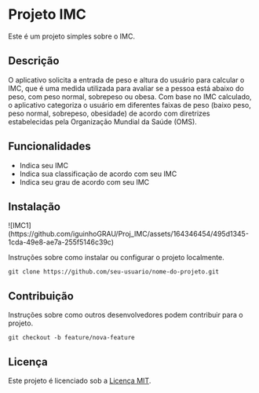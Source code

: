 <h1>Projeto IMC</h1>
<p>Este é um projeto simples sobre o IMC.</p>
<h2>Descrição</h2>
<p>O aplicativo solicita a entrada de peso e altura do usuário para calcular o IMC, que é uma medida utilizada para avaliar se a pessoa está abaixo do peso, com peso normal, sobrepeso ou obesa. Com base no IMC calculado, o aplicativo categoriza o usuário em diferentes faixas de peso (baixo peso, peso normal, sobrepeso, obesidade) de acordo com diretrizes estabelecidas pela Organização Mundial da Saúde (OMS).</p>
<h2>Funcionalidades</h2>
<ul>
<li>Indica seu IMC</li>
<li>Indica sua classificação de acordo com seu IMC</li>
<li>Indica seu grau de acordo com seu IMC</li>
</ul>
<h2>Instalação</h2>
![IMC1](https://github.com/iguinhoGRAU/Proj_IMC/assets/164346454/495d1345-1cda-49e8-ae7a-255f5146c39c)
<p>Instruções sobre como instalar ou configurar o projeto localmente.</p>
<pre><code>git clone https://github.com/seu-usuario/nome-do-projeto.git</code></pre>
<h2>Contribuição</h2>
<p>Instruções sobre como outros desenvolvedores podem contribuir para o projeto.</p>
<pre><code>git checkout -b feature/nova-feature</code></pre>
<h2>Licença</h2>
<p>Este projeto é licenciado sob a <a href="https://opensource.org/licenses/MIT">Licença MIT</a>.
